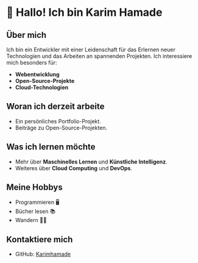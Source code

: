 # 👋 Hallo! Ich bin Karim Hamade

## Über mich
Ich bin ein Entwickler mit einer Leidenschaft für das Erlernen neuer Technologien und das Arbeiten an spannenden Projekten. Ich interessiere mich besonders für:
- **Webentwicklung**
- **Open-Source-Projekte**
- **Cloud-Technologien**
 
## Woran ich derzeit arbeite
- Ein persönliches Portfolio-Projekt.
- Beiträge zu Open-Source-Projekten.

## Was ich lernen möchte
- Mehr über **Maschinelles Lernen** und **Künstliche Intelligenz**.
- Weiteres über **Cloud Computing** und **DevOps**.

## Meine Hobbys
- Programmieren 🖥️
- Bücher lesen 📚
- Wandern 🚶‍♂️

## Kontaktiere mich
- GitHub: [Karimhamade](https://github.com/Karimhamade)
